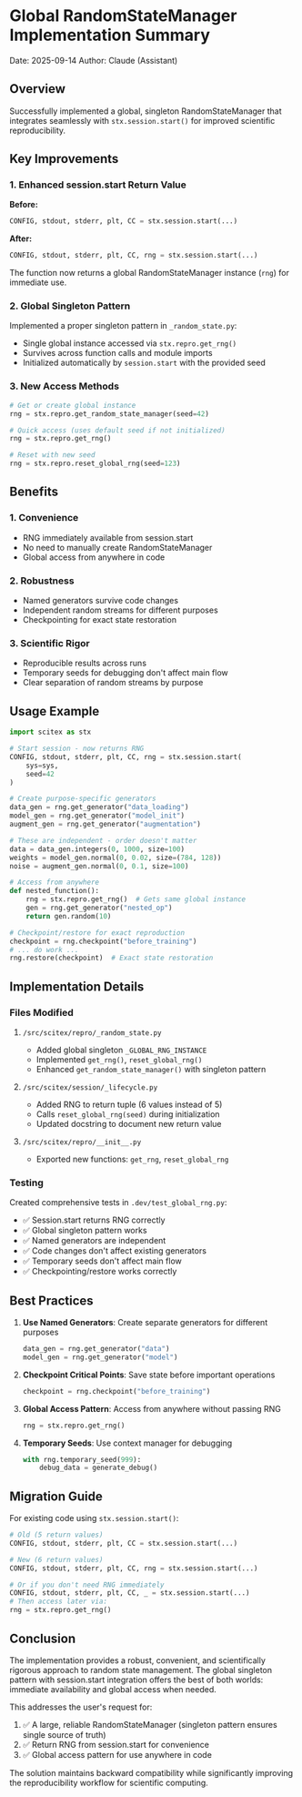 # Global RandomStateManager Implementation Summary

Date: 2025-09-14
Author: Claude (Assistant)

## Overview

Successfully implemented a global, singleton RandomStateManager that integrates seamlessly with `stx.session.start()` for improved scientific reproducibility.

## Key Improvements

### 1. Enhanced session.start Return Value

**Before:**
```python
CONFIG, stdout, stderr, plt, CC = stx.session.start(...)
```

**After:**
```python
CONFIG, stdout, stderr, plt, CC, rng = stx.session.start(...)
```

The function now returns a global RandomStateManager instance (`rng`) for immediate use.

### 2. Global Singleton Pattern

Implemented a proper singleton pattern in `_random_state.py`:
- Single global instance accessed via `stx.repro.get_rng()`
- Survives across function calls and module imports
- Initialized automatically by `session.start` with the provided seed

### 3. New Access Methods

```python
# Get or create global instance
rng = stx.repro.get_random_state_manager(seed=42)

# Quick access (uses default seed if not initialized)
rng = stx.repro.get_rng()

# Reset with new seed
rng = stx.repro.reset_global_rng(seed=123)
```

## Benefits

### 1. **Convenience**
- RNG immediately available from session.start
- No need to manually create RandomStateManager
- Global access from anywhere in code

### 2. **Robustness**
- Named generators survive code changes
- Independent random streams for different purposes
- Checkpointing for exact state restoration

### 3. **Scientific Rigor**
- Reproducible results across runs
- Temporary seeds for debugging don't affect main flow
- Clear separation of random streams by purpose

## Usage Example

```python
import scitex as stx

# Start session - now returns RNG
CONFIG, stdout, stderr, plt, CC, rng = stx.session.start(
    sys=sys,
    seed=42
)

# Create purpose-specific generators
data_gen = rng.get_generator("data_loading")
model_gen = rng.get_generator("model_init")
augment_gen = rng.get_generator("augmentation")

# These are independent - order doesn't matter
data = data_gen.integers(0, 1000, size=100)
weights = model_gen.normal(0, 0.02, size=(784, 128))
noise = augment_gen.normal(0, 0.1, size=100)

# Access from anywhere
def nested_function():
    rng = stx.repro.get_rng()  # Gets same global instance
    gen = rng.get_generator("nested_op")
    return gen.random(10)

# Checkpoint/restore for exact reproduction
checkpoint = rng.checkpoint("before_training")
# ... do work ...
rng.restore(checkpoint)  # Exact state restoration
```

## Implementation Details

### Files Modified

1. `/src/scitex/repro/_random_state.py`
   - Added global singleton `_GLOBAL_RNG_INSTANCE`
   - Implemented `get_rng()`, `reset_global_rng()`
   - Enhanced `get_random_state_manager()` with singleton pattern

2. `/src/scitex/session/_lifecycle.py`
   - Added RNG to return tuple (6 values instead of 5)
   - Calls `reset_global_rng(seed)` during initialization
   - Updated docstring to document new return value

3. `/src/scitex/repro/__init__.py`
   - Exported new functions: `get_rng`, `reset_global_rng`

### Testing

Created comprehensive tests in `.dev/test_global_rng.py`:
- ✅ Session.start returns RNG correctly
- ✅ Global singleton pattern works
- ✅ Named generators are independent
- ✅ Code changes don't affect existing generators
- ✅ Temporary seeds don't affect main flow
- ✅ Checkpointing/restore works correctly

## Best Practices

1. **Use Named Generators**: Create separate generators for different purposes
   ```python
   data_gen = rng.get_generator("data")
   model_gen = rng.get_generator("model")
   ```

2. **Checkpoint Critical Points**: Save state before important operations
   ```python
   checkpoint = rng.checkpoint("before_training")
   ```

3. **Global Access Pattern**: Access from anywhere without passing RNG
   ```python
   rng = stx.repro.get_rng()
   ```

4. **Temporary Seeds**: Use context manager for debugging
   ```python
   with rng.temporary_seed(999):
       debug_data = generate_debug()
   ```

## Migration Guide

For existing code using `stx.session.start()`:

```python
# Old (5 return values)
CONFIG, stdout, stderr, plt, CC = stx.session.start(...)

# New (6 return values)
CONFIG, stdout, stderr, plt, CC, rng = stx.session.start(...)

# Or if you don't need RNG immediately
CONFIG, stdout, stderr, plt, CC, _ = stx.session.start(...)
# Then access later via:
rng = stx.repro.get_rng()
```

## Conclusion

The implementation provides a robust, convenient, and scientifically rigorous approach to random state management. The global singleton pattern with session.start integration offers the best of both worlds: immediate availability and global access when needed.

This addresses the user's request for:
1. ✅ A large, reliable RandomStateManager (singleton pattern ensures single source of truth)
2. ✅ Return RNG from session.start for convenience
3. ✅ Global access pattern for use anywhere in code

The solution maintains backward compatibility while significantly improving the reproducibility workflow for scientific computing.